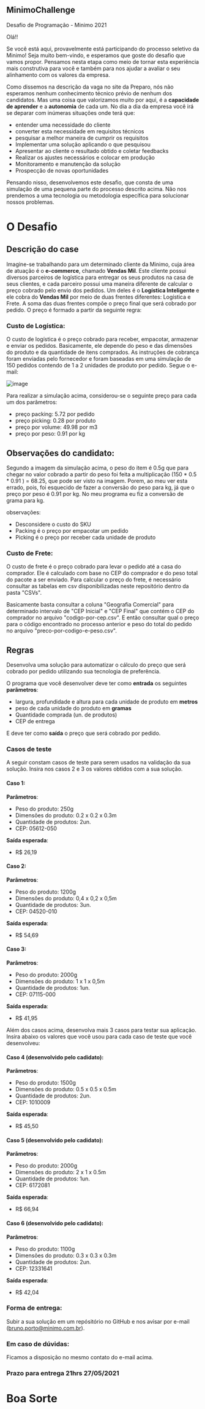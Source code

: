 ## MinimoChallenge
Desafio de Programação - Minimo 2021


Olá!! 

Se você está aqui, provavelmente está participando do processo seletivo da Minimo! Seja muito bem-vindo, e esperamos que goste do desafio que vamos propor. Pensamos nesta etapa como meio de tornar esta experiência mais construtiva para você e também para nos ajudar a avaliar o seu alinhamento com os valores da empresa.

Como dissemos na descrição da vaga no site da Preparo, nós não esperamos nenhum conhecimento técnico prévio de nenhum dos candidatos. Mas uma coisa que valorizamos muito por aqui, é a **capacidade de aprender** e a **autonomia** de cada um. No dia a dia da empresa você irá se deparar com inúmeras situações onde terá que:

* entender uma necessidade do cliente
* converter esta necessidade em requisitos técnicos
* pesquisar a melhor maneira de cumprir os requisitos
* Implementar uma solução aplicando o que pesquisou
* Apresentar ao cliente o resultado obtido e coletar feedbacks
* Realizar os ajustes necessários e colocar em produção
* Monitoramento e manutenção da solução 
* Prospecção de novas oportunidades 

Pensando nisso, desenvolvemos este desafio, que consta de uma simulação de uma pequena parte do processo descrito acima. Não nos prendemos a uma tecnologia ou metodologia específica para solucionar nossos problemas. 

# O Desafio
## Descrição do case
Imagine-se trabalhando para um determinado cliente da Minimo, cuja área de atuação é o **e-commerce**, chamado **Vendas Mil**. Este cliente possui diversos parceiros de logística para entregar os seus produtos na casa de seus clientes, e cada parceiro possui uma maneira diferente de calcular o preço cobrado pelo envio dos pedidos. Um deles é o **Logística Inteligente** e ele cobra do **Vendas Mil** por meio de duas frentes diferentes: Logística e Frete. A soma das duas frentes compõe o preço final que será cobrado por pedido. O preço é formado a partir da seguinte regra: 

### Custo de Logística:
O custo de logística é o preço cobrado para receber, empacotar, armazenar e enviar os pedidos. Basicamente, ele depende do peso e das dimensões do produto e da quantidade de itens comprados. As instruções de cobrança foram enviadas pelo fornecedor e foram baseadas em uma simulação de 150 pedidos contendo de 1 a 2 unidades de produto por pedido. Segue o e-mail: 

![image](https://user-images.githubusercontent.com/53821307/118880233-044c2080-b8c8-11eb-933e-70f628ab0910.png)

Para realizar a simulação acima, considerou-se o seguinte preço para cada um dos parâmetros:
* preço packing: 5.72 por pedido
* preço picking: 0.28 por produto
* preço por volume: 49.98 por m3
* preço por peso: 0.91 por kg

## Observações do candidato:
Segundo a imagem da simulação acima, o peso do item é 0.5g que para chegar no valor cobrado a partir do peso foi feita a multiplicação (150 * 0.5 * 0.91 ) =  68.25, que pode ser visto na imagem. Porem, ao meu ver esta errado, pois, foi esquecido de fazer a conversão do peso para kg, já que o preço por peso é 0.91 por kg. No meu programa eu fiz a conversão de grama para kg.
 
observações:
 * Desconsidere o custo do SKU
 * Packing é o preço por empacotar um pedido
 * Picking é o preço por receber cada unidade de produto


### Custo de Frete:
O custo de frete é o preço cobrado para levar o pedido até a casa do comprador. Ele é calculado com base no CEP do comprador e do peso total do pacote a ser enviado. Para calcular o preço do frete, é necessário consultar as tabelas em csv disponibilizadas neste repositório dentro da pasta "CSVs". 

Basicamente basta consultar a coluna "Geografia Comercial" para determinado intervalo de "CEP Inicial" e "CEP Final" que contém o CEP do comprador no arquivo "codigo-por-cep.csv". E então consultar qual o preço para o código encontrado no processo anterior e peso do total do pedido no arquivo "preco-por-codigo-e-peso.csv". 

## Regras
Desenvolva uma solução para automatizar o cálculo do preço que será cobrado por pedido utilizando sua tecnologia de preferência.

O programa que você desenvolver deve ter como **entrada** os seguintes **parâmetros**: 

* largura, profundidade e altura para cada unidade de produto em **metros**
* peso de cada unidade do produto em **gramas**
* Quantidade comprada (un. de produtos) 
* CEP de entrega

E deve ter como **saída** o preço que será cobrado por pedido. 

### Casos de teste
A seguir constam casos de teste para serem usados na validação da sua solução. Insira nos casos 2 e 3 os valores obtidos com a sua solução. 

#### Caso 1:
**Parâmetros**: 
* Peso do produto: 250g
* Dimensões do produto: 0.2 x 0.2 x 0.3m
* Quantidade de produtos: 2un.
* CEP: 05612-050 

**Saída esperada**:
* R$ 26,19

#### Caso 2:
**Parâmetros**: 
* Peso do produto: 1200g
* Dimensões do produto: 0,4 x 0,2 x 0,5m
* Quantidade de produtos: 3un.
* CEP: 04520-010 

**Saída esperada**:
* R$ 54,69

#### Caso 3:
**Parâmetros**: 
* Peso do produto: 2000g
* Dimensões do produto: 1 x 1 x 0,5m
* Quantidade de produtos: 1un.
* CEP: 07115-000 

**Saída esperada**:
* R$ 41,95

Além dos casos acima, desenvolva mais 3 casos para testar sua aplicação. Insira abaixo os valores que você usou para cada caso de teste que você desenvolveu:

#### Caso 4 (desenvolvido pelo cadidato):
**Parâmetros**: 
* Peso do produto: 1500g
* Dimensões do produto: 0.5 x 0.5 x 0.5m
* Quantidade de produtos: 2un.
* CEP: 1010009

**Saída esperada**:
* R$ 45,50

#### Caso 5 (desenvolvido pelo cadidato):
**Parâmetros**: 
* Peso do produto: 2000g
* Dimensões do produto: 2 x 1 x 0.5m
* Quantidade de produtos: 1un.
* CEP: 6172081

**Saída esperada**:
* R$ 66,94

#### Caso 6 (desenvolvido pelo cadidato):
**Parâmetros**: 
* Peso do produto: 1100g
* Dimensões do produto: 0.3 x 0.3 x 0.3m
* Quantidade de produtos: 2un.
* CEP: 12331641

**Saída esperada**:
* R$ 42,04

### Forma de entrega: 
Subir a sua solução em um repósitório no GitHub e nos avisar por e-mail (bruno.porto@minimo.com.br).

### Em caso de dúvidas:
Ficamos a disposição no mesmo contato do e-mail acima. 

### Prazo para entrega **21hrs 27/05/2021**


# Boa Sorte
 

